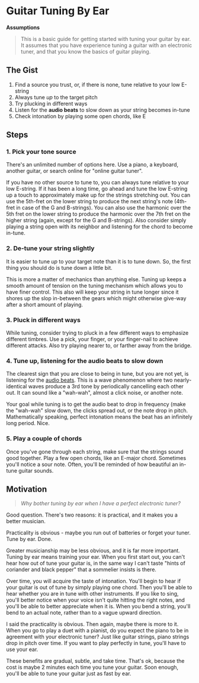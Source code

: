Guitar Tuning By Ear
================
**Assumptions**
 > This is a basic guide for getting started with tuning your guitar by ear. It assumes that you have experience tuning a guitar with an electronic tuner, and that you know the basics of guitar playing.

The Gist
-----------

 1. Find a source you trust, or, if there is none, tune relative to your low E-string
 2. Always tune *up* to the target pitch
 3. Try plucking in different ways
 4. Listen for the **audio beats** to slow down as your string becomes in-tune
 5. Check intonation by playing some open chords, like E

Steps
-------
### 1. Pick your tone source
There's an unlimited number of options here. Use a piano, a keyboard, another guitar, or search online for "online guitar tuner".

If you have no other source to tune to, you can always tune relative to your low E-string. If it has been a long time, go ahead and tune the low E-string up a touch to approximately make up for the strings stretching out.
You can use the 5th-fret on the lower string to produce the next string's note (4th-fret in case of the G and B-strings). You can also use the harmonic over the 5th fret on the lower string to produce the harmonic over the 7th fret on the higher string (again, except for the G and B-strings). Also consider simply playing a string open with its neighbor and listening for the chord to become in-tune.

### 2. De-tune your string slightly
It is easier to tune *up* to your target note than it is to tune down. So, the first thing you should do is tune down a little bit.

This is more a matter of mechanics than anything else. Tuning up keeps a smooth amount of tension on the tuning mechanism which allows you to have finer control. This also will keep your string in tune longer since it shores up the slop in-between the gears which might otherwise give-way after a short amount of playing.

### 3. Pluck in different ways

While tuning, consider trying to pluck in a few different ways to emphasize different timbres. Use a pick, your finger, or your finger-nail to achieve different attacks. Also try playing nearer to, or farther away from the bridge.

### 4. Tune up, listening for the audio beats to slow down

The clearest sign that you are close to being in tune, but you are not yet, is listening for the [audio beats](https://en.wikipedia.org/wiki/Beat_%28acoustics%29). This is a wave phenomenon where two nearly-identical waves produce a 3rd tone by periodically cancelling each other out. It can sound like a "wah-wah", almost a click noise, or another note.

Your goal while tuning is to get the audio beat to drop in frequency (make the "wah-wah" slow down, the clicks spread out, or the note drop in pitch. Mathematically speaking, perfect intonation means the beat has an infinitely long period. Nice.

### 5. Play a couple of chords

Once you've gone through each string, make sure that the strings sound good together. Play a few open chords, like an E-major chord. Sometimes you'll notice a sour note. Often, you'll be reminded of how beautiful an in-tune guitar sounds.


Motivation
--------------
 >*Why bother tuning by ear when I have a perfect electronic tuner?*

Good question. 
There's two reasons: it is practical, and it makes you a better musician.

Practicality is obvious - maybe you run out of batteries or forget your tuner. Tune by ear. Done.

Greater musicianship may be less obvious, and it is far more important. Tuning by ear means training your ear. When you first start out, you can't hear how out of tune your guitar is, in the same way I can't taste "hints of coriander and black pepper" that a sommelier insists is there.

Over time, you will acquire the taste of intonation. You'll begin to hear if your guitar is out of tune by simply playing one chord. Then you'll be able to hear whether you are in tune with other instruments. If you like to sing, you'll better notice when your voice isn't quite hitting the right notes, and you'll be able to better appreciate when it is. When you bend a string, you'll bend to an actual note, rather than to a vague upward direction.

I said the practicality is obvious. Then again, maybe there is more to it. When you go to play a duet with a pianist, do you expect the piano to be in agreement with your electronic tuner? Just like guitar strings, piano strings drop in pitch over time. If you want to play perfectly in tune, you'll have to use your ear.

These benefits are gradual, subtle, and take time. That's ok, because the cost is maybe 2 minutes each time you tune your guitar. Soon enough, you'll be able to tune your guitar just as fast by ear.
